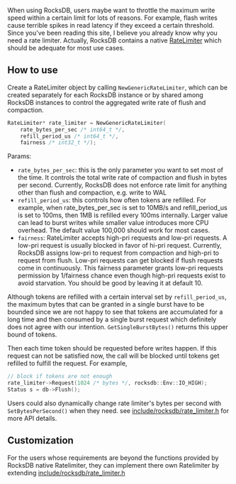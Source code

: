 When using RocksDB, users maybe want to throttle the maximum write speed within a certain limit for lots of reasons. For example, flash writes cause terrible spikes in read latency if they exceed a certain threshold. Since you've been reading this site, I believe you already know why you need a rate limiter. Actually, 
RocksDB contains a native [RateLimiter](https://github.com/facebook/rocksdb/blob/master/include/rocksdb/rate_limiter.h) which should be adequate for most use cases. 

## How to use
Create a RateLimiter object by calling `NewGenericRateLimiter`, which can be created separately for each RocksDB instance or by shared among RocksDB instances to control the aggregated write rate of flush and compaction.
```cpp
RateLimiter* rate_limiter = NewGenericRateLimiter(
    rate_bytes_per_sec /* int64_t */, 
    refill_period_us /* int64_t */,
    fairness /* int32_t */);
```
Params:
* `rate_bytes_per_sec`: this is the only parameter you want to set most of the time. It controls the total write rate of compaction and flush in bytes per second. Currently, RocksDB does not enforce rate limit for anything other than flush and compaction, e.g. write to WAL
* `refill_period_us`: this controls how often tokens are refilled. For example, when rate_bytes_per_sec is set to 10MB/s and refill_period_us is set to 100ms, then 1MB is refilled every 100ms internally. Larger value can lead to burst writes while smaller value introduces more CPU overhead. The default value 100,000 should work for most cases.
* `fairness`: RateLimiter accepts high-pri requests and low-pri requests. A low-pri request is usually blocked in favor of hi-pri request. Currently, RocksDB assigns low-pri to request from compaction and high-pri to request from flush. Low-pri requests can get blocked if flush requests come in continuously. This fairness parameter grants low-pri requests permission by 1/fairness chance even though high-pri requests exist to avoid starvation. You should be good by leaving it at default 10.

Although tokens are refilled with a certain interval set by `refill_period_us`, the maximum bytes that can be granted in a single burst have to be bounded since we are not happy to see that tokens are accumulated for a long time and then consumed by a single burst request which definitely does not agree with our intention. `GetSingleBurstBytes()` returns this upper bound of tokens. 

Then each time token should be requested before writes happen. If this request can not be satisfied now, the call will be blocked until tokens get refilled to fulfill the request. For example,
```cpp
// block if tokens are not enough
rate_limiter->Request(1024 /* bytes */, rocksdb::Env::IO_HIGH); 
Status s = db->Flush();
```
Users could also dynamically change rate limiter's bytes per second with `SetBytesPerSecond()` when they need. see [include/rocksdb/rate_limiter.h](https://github.com/facebook/rocksdb/blob/master/include/rocksdb/rate_limiter.h) for more API details.

## Customization
For the users whose requirements are beyond the functions provided by RocksDB native Ratelimiter, they can implement there own Ratelimiter by extending [include/rocksdb/rate_limiter.h](https://github.com/facebook/rocksdb/blob/master/include/rocksdb/rate_limiter.h)
